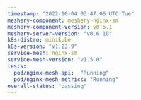```yaml
---
timestamp: "2022-10-04 03:47:06 UTC Tue"
meshery-component: meshery-nginx-sm
meshery-component-version: v0.6.1
meshery-server-version: "v0.6.10"
k8s-distro: minikube
k8s-version: "v1.23.9"
service-mesh: nginx-sm
service-mesh-version: "v1.5.0"
tests:
  pod/nginx-mesh-api:  "Running"
  pod/nginx-mesh-metrics: "Running"
overall-status: "passing"
---
```

